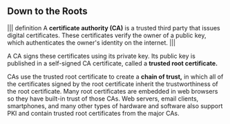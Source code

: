 
## Down to the Roots
||| definition
A **certificate authority (CA)** is a trusted third party that issues digital certificates. These certificates verify the owner of a public key, which authenticates the owner's identity on the internet.
|||

A CA signs these certificates using its private key. Its public key is published in a self-signed CA certificate, called a **trusted root certificate.** 



CAs use the trusted root certificate to create a **chain of trust,** in which all of the certificates signed by the root certificate inherit the trustworthiness of the root certificate.  Many root certificates are embedded in web browsers so they have built-in trust of those CAs. 
Web servers, email clients, smartphones, and many other types of hardware and software also support PKI and contain trusted root certificates from the major CAs.
